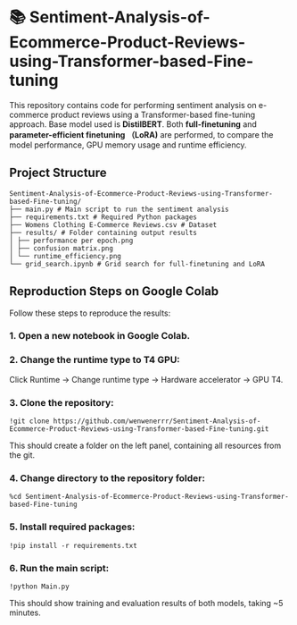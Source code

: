 # 📚 Sentiment-Analysis-of-Ecommerce-Product-Reviews-using-Transformer-based-Fine-tuning

This repository contains code for performing sentiment analysis on e-commerce product reviews using a Transformer-based fine-tuning approach. Base model used is **DistilBERT**. Both **full-finetuning** and **parameter-efficient finetuning （LoRA)** are performed, to compare the model performance, GPU memory usage and runtime efficiency.

## Project Structure
```
Sentiment-Analysis-of-Ecommerce-Product-Reviews-using-Transformer-based-Fine-tuning/
├── main.py # Main script to run the sentiment analysis
├── requirements.txt # Required Python packages
├── Womens Clothing E-Commerce Reviews.csv # Dataset
├── results/ # Folder containing output results
│ ├── performance per epoch.png
│ ├── confusion matrix.png
│ └── runtime_efficiency.png
└── grid_search.ipynb # Grid search for full-finetuning and LoRA
```

## Reproduction Steps on Google Colab
Follow these steps to reproduce the results:
### 1. Open a new notebook in Google Colab.
### 2. Change the runtime type to T4 GPU:
Click Runtime → Change runtime type → Hardware accelerator → GPU T4.
### 3. Clone the repository:
`!git clone https://github.com/wenwenerrr/Sentiment-Analysis-of-Ecommerce-Product-Reviews-using-Transformer-based-Fine-tuning.git`

This should create a folder on the left panel, containing all resources from the git.
### 4. Change directory to the repository folder:
`%cd Sentiment-Analysis-of-Ecommerce-Product-Reviews-using-Transformer-based-Fine-tuning`
### 5. Install required packages:
`!pip install -r requirements.txt`
### 6. Run the main script:
`!python Main.py`

This should show training and evaluation results of both models, taking ~5 minutes.
